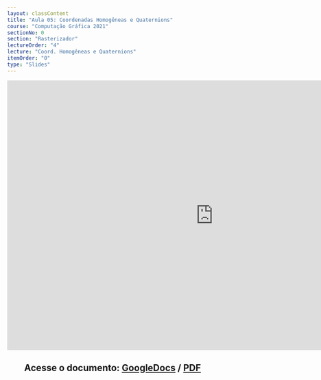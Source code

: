 ```yaml
---
layout: classContent
title: "Aula 05: Coordenadas Homogêneas e Quaternions"
course: "Computação Gráfica 2021"
sectionNo: 0
section: "Rasterizador"
lectureOrder: "4"
lecture: "Coord. Homogêneas e Quaternions"
itemOrder: "0"
type: "Slides"
---
```


<iframe src="https://docs.google.com/presentation/d/e/2PACX-1vQiamkfOK1lR_nGw1tefMYnvteU0Cz-tNkomu5KXJeK7ESLFFYsS6fkQfF9vnNua7ahTbMxE47gWJZ4/embed?start=false&loop=false&delayms=3000" frameborder="0" width="960" height="629" allowfullscreen="true" mozallowfullscreen="true" webkitallowfullscreen="true"></iframe>

## &nbsp;&nbsp;&nbsp;&nbsp;&nbsp;&nbsp;&nbsp;&nbsp;Acesse o documento: [GoogleDocs](https://docs.google.com/presentation/d/1Sx55szSZrAW3wItcV8wEpBXXfpPQwzOcNuPXUsCctt0/preview?rm=minimal&usp=sharing) / [PDF](https://drive.google.com/file/d/1XUDUg4A7OiAm4ymMP_-BxUKrdmNnYvu3/view?usp=sharing)
